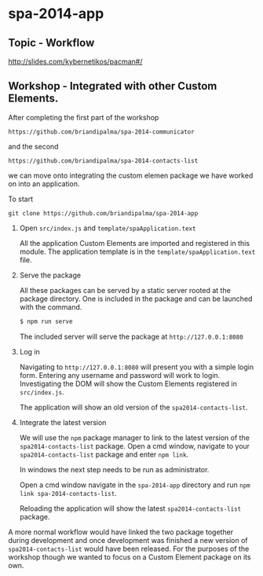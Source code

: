 # spa-2014-app

Topic - Workflow
---------------------

http://slides.com/kybernetikos/pacman#/

Workshop - Integrated with other Custom Elements.
-------------------------------------------------

After completing the first part of the workshop

	https://github.com/briandipalma/spa-2014-communicator

and the second

	https://github.com/briandipalma/spa-2014-contacts-list

we can move onto integrating the custom elemen package we have worked on into an application.

To start

	git clone https://github.com/briandipalma/spa-2014-app

1. Open `src/index.js` and `template/spaApplication.text`

	All the application Custom Elements are imported and registered in this module.
	The application template is in the `template/spaApplication.text` file.

2. Serve the package

	All these packages can be served by a static server rooted at the package directory.
	One is included in the package and can be launched with the command.

	```bash
	$ npm run serve
	```

	The included server will serve the package at `http://127.0.0.1:8080`

3. Log in

	Navigating to `http://127.0.0.1:8080` will present you with a simple login form.
	Entering any username and password will work to login.
	Investigating the DOM will show the Custom Elements registered in `src/index.js`.

	The application will show an old version of the `spa2014-contacts-list`.

4. Integrate the latest version

	We will use the `npm` package manager to link to the latest version of the `spa2014-contacts-list` package.
	Open a cmd window, navigate to your `spa2014-contacts-list` package and enter `npm link`.

	In windows the next step needs to be run as administrator.

	Open a cmd window navigate in the `spa-2014-app` directory and run `npm link spa-2014-contacts-list`.

	Reloading the application will show the latest `spa2014-contacts-list` package.

A more normal workflow would have linked the two package together during development and once development was finished
a new version of `spa2014-contacts-list` would have been released.
For the purposes of the workshop though we wanted to focus on a Custom Element package on its own.
